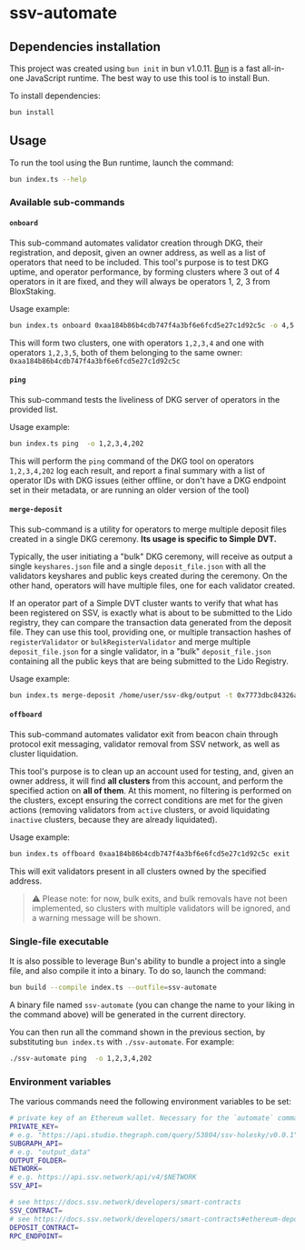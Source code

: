 # ssv-automate


## Dependencies installation

This project was created using `bun init` in bun v1.0.11. [Bun](https://bun.sh) is a fast all-in-one JavaScript runtime. The best way to use this tool is to install Bun.

To install dependencies:

```bash
bun install
```

## Usage

To run the tool using the Bun runtime, launch the command:

```bash
bun index.ts --help
```

### Available sub-commands

 #### `onboard`

 This sub-command automates validator creation through DKG, their registration, and deposit, given an owner address, as well as a list of operators that need to be included.
 This tool's purpose is to test DKG uptime, and operator performance, by forming clusters where 3 out of 4 operators in it are fixed, and they will always be operators 1, 2, 3 from BloxStaking.

 Usage example:

 ```sh
 bun index.ts onboard 0xaa184b86b4cdb747f4a3bf6e6fcd5e27c1d92c5c -o 4,5
 ```

 This will form two clusters, one with operators `1,2,3,4` and one with operators `1,2,3,5`, both of them belonging to the same owner: `0xaa184b86b4cdb747f4a3bf6e6fcd5e27c1d92c5c`

 #### `ping`

 This sub-command tests the liveliness of DKG server of operators in the provided list.

 Usage example:

 ```sh
 bun index.ts ping  -o 1,2,3,4,202
 ```
This will perform the `ping` command of the DKG tool on operators `1,2,3,4,202` log each result, and report a final summary with a list of operator IDs with DKG issues (either offline, or don't have a DKG endpoint set in their metadata, or are running an older version of the tool)

#### `merge-deposit`

This sub-command is a utility for operators to merge multiple deposit files created in a single DKG ceremony. **Its usage is specific to Simple DVT.**

Typically, the user initiating a "bulk" DKG ceremony, will receive as output a single `keyshares.json` file and a single `deposit_file.json` with all the validators keyshares and public keys created during the ceremony. On the other hand, operators will have multiple files, one for each validator created.

If an operator part of a Simple DVT cluster wants to verify that what has been registered on SSV, is exactly what is about to be submitted to the Lido registry, they can compare the transaction data generated from the deposit file.
They can use this tool, providing one, or multiple transaction hashes of `registerValidator` or `bulkRegisterValidator` and merge multiple `deposit_file.json` for a single validator, in a "bulk" `deposit_file.json` containing all the public keys that are being submitted to the Lido Registry.

Usage example:

```sh
bun index.ts merge-deposit /home/user/ssv-dkg/output -t 0x7773dbc84326a95375660fa3103ada78bb919333ab4faa1f047f4244496502fc,0x731569e00c3907971e2a25989af5985b3300ffbec4c033c91521de7cb3d25cb5
```

#### `offboard`

 This sub-command automates validator exit from beacon chain through protocol exit messaging, validator removal from SSV network, as well as cluster liquidation.

 This tool's purpose is to clean up an account used for testing, and, given an owner address, it will find **all clusters** from this account, and perform the specified action on **all of them**. At this moment, no filtering is performed on the clusters, except ensuring the correct conditions are met for the given actions (removing validators from `active` clusters, or avoid liquidating `inactive` clusters, because they are already liquidated).

 Usage example:

 ```sh
 bun index.ts offboard 0xaa184b86b4cdb747f4a3bf6e6fcd5e27c1d92c5c exit
 ```

 This will exit validators present in all clusters owned by the specified address.

 > ⚠️ Please note: for now, bulk exits, and bulk removals have not been implemented, so clusters with multiple validators will be ignored, and a warning message will be shown.

### Single-file executable

It is also possible to leverage Bun's ability to bundle a project into a single file, and also compile it into a binary. To do so, launch the command:

```sh
bun build --compile index.ts --outfile=ssv-automate
```

A binary file named `ssv-automate` (you can change the name to your liking in the command above) will be generated in the current directory.

You can then run all the command shown in the previous section, by substituting `bun index.ts` with `./ssv-automate`. For example:

```sh
./ssv-automate ping  -o 1,2,3,4,202
```

### Environment variables

The various commands need the following environment variables to be set:

```sh
# private key of an Ethereum wallet. Necessary for the `automate` command, and it **must** the the wallet of the `owner`
PRIVATE_KEY=
# e.g. "https://api.studio.thegraph.com/query/53804/ssv-holesky/v0.0.1"
SUBGRAPH_API=
# e.g. "output_data"
OUTPUT_FOLDER=
NETWORK=
# e.g. https://api.ssv.network/api/v4/$NETWORK
SSV_API=

# see https://docs.ssv.network/developers/smart-contracts
SSV_CONTRACT=
# see https://docs.ssv.network/developers/smart-contracts#ethereum-deposit-contract-addresses
DEPOSIT_CONTRACT=
RPC_ENDPOINT=
```